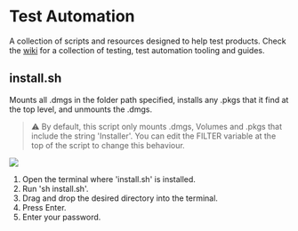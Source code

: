 # Test Automation
A collection of scripts and resources designed to help test products. Check the [wiki](https://github.com/jonathansandman/test-automation/wiki) for a collection of testing, test automation tooling and guides.

## install.sh

Mounts all .dmgs in the folder path specified, installs any .pkgs that it find at the top level, and unmounts the .dmgs.

> :warning: By default, this script only mounts .dmgs, Volumes and .pkgs that include the string 'Installer'. You can edit the FILTER variable at the top of the script to change this behaviour.

![](gifs/install.gif)

1. Open the terminal where 'install.sh' is installed.
1. Run 'sh install.sh'.
1. Drag and drop the desired directory into the terminal.
1. Press Enter.
1. Enter your password.

